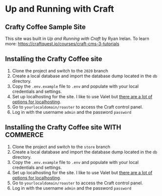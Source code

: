 # Up and Running with Craft
## Crafty Coffee Sample Site

This site was built in _Up and Running with Craft_ by Ryan Irelan.
To learn more: https://craftquest.io/courses/craft-cms-3-tutorials

## Installing the Crafty Coffee site

1. Clone the project and switch to the `2020` branch
2. Create a local database and import the database dump located in the `db` directory.
3. Copy the `.env.example` file to `.env` and populate with your local credentials and settings.
4. Set up localhosting for the site. I like to use Valet but [there are a lot of options for localhosting](https://craftquest.io/courses/localhosting-craft-cms).
5. Go to `yourlocaldomain/roaster` to access the Craft control panel.
6. Log in with the username `admin` and the password `password`


## Installing the Crafty Coffee site WITH COMMERCE

1. Clone the project and switch to the `store` branch
2. Create a local database and import the database dump located in the `db` directory.
3. Copy the `.env.example` file to `.env` and populate with your local credentials and settings.
4. Set up localhosting for the site. I like to use Valet but [there are a lot of options for localhosting](https://craftquest.io/courses/localhosting-craft-cms).
5. Go to `yourlocaldomain/roaster` to access the Craft control panel.
6. Log in with the username `admin` and the password `password`
